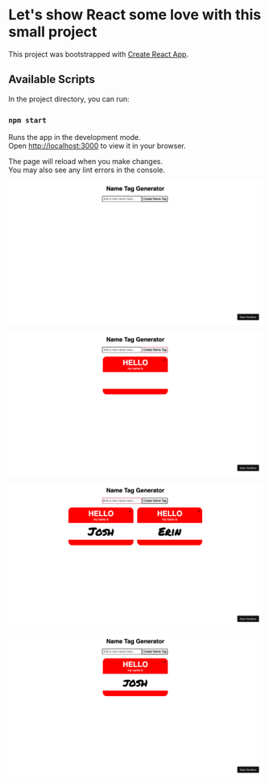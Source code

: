 # Let's show React some love with this small project

This project was bootstrapped with [Create React App](https://github.com/facebook/create-react-app).

## Available Scripts

In the project directory, you can run:

### `npm start`

Runs the app in the development mode.\
Open [http://localhost:3000](http://localhost:3000) to view it in your browser.

The page will reload when you make changes.\
You may also see any lint errors in the console.

<p align="center">
  <img src="https://github.com/mbruce10/Name-Tag-App/blob/main/images/1-ui.png" alt="The UI at its starting point.">
</p>

<p align="center">
  <img src="https://github.com/mbruce10/Name-Tag-App/blob/main/images/2-add-nametag.png" alt="The UI when blank name tag is added.">
</p>

<p align="center">
<img src="https://github.com/mbruce10/Name-Tag-App/blob/main/images/4-nametag-2.png" alt="The UI when name tags are created"></p>

<p align="center">
<img src="https://github.com/mbruce10/Name-Tag-App/blob/main/images/5-delete-nametag.png" alt="The UI when name tag is deleted">
</p>
